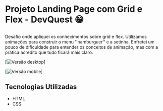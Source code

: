 #  Projeto Landing Page com Grid e Flex - DevQuest 😁
##

Desafio onde apliquei os conhecimentos sobre grid e flex. Utilizamos animações para construir o menu ''hamburguer'' e a setinha. Enfretei um pouco de dificuldade para entender os conceitos de animação, mas com a prática acredito que tudo ficará mais claro.



[<img src="desktop-agencia.gif" alt="Versão desktop">]

[<img src="mobile-agencia.gif" alt="Versão mobile">]

## Tecnologias Utilizadas
 - HTML
 - CSS